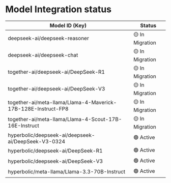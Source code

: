 # Model Integration status

| Model ID (Key)                                                       | Status     |
|----------------------------------------------------------------------|------------|
| deepseek-ai/deepseek-reasoner                                       | 🟡 In Migration |
| deepseek-ai/deepseek-chat                                           | 🟡 In Migration |
| together-ai/deepseek-ai/DeepSeek-R1                                 | 🟡 In Migration |
| together-ai/deepseek-ai/DeepSeek-V3                                 | 🟡 In Migration |
| together-ai/meta-llama/Llama-4-Maverick-17B-128E-Instruct-FP8       | 🟡 In Migration |
| together-ai/meta-llama/Llama-4-Scout-17B-16E-Instruct               | 🟡 In Migration |
| hyperbolic/deepseek-ai/deepseek-ai/DeepSeek-V3-0324                 | 🟢 Active        |
| hyperbolic/deepseek-ai/DeepSeek-R1                                  | 🟢 Active        |
| hyperbolic/deepseek-ai/DeepSeek-V3                                  | 🟢 Active        |
| hyperbolic/meta-llama/Llama-3.3-70B-Instruct                        | 🟢 Active        |
